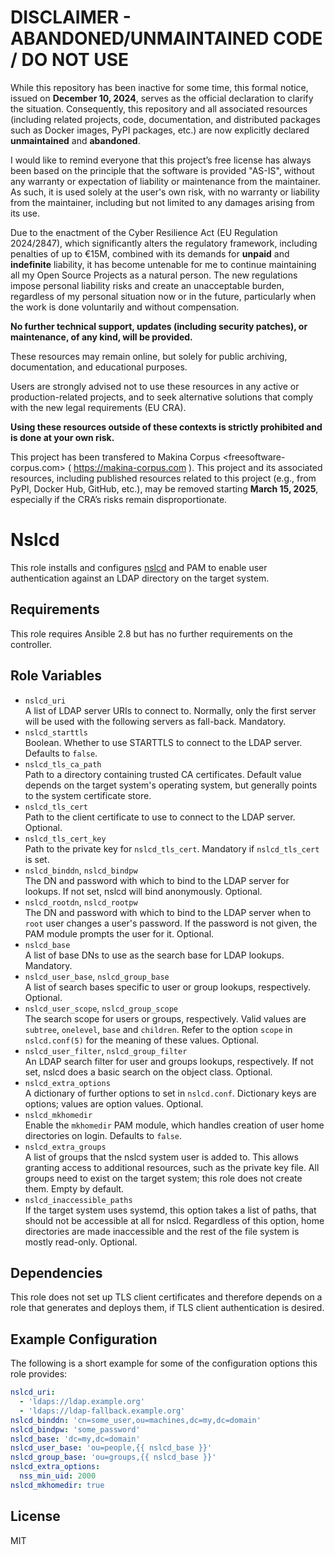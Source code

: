 
DISCLAIMER - ABANDONED/UNMAINTAINED CODE / DO NOT USE
=======================================================
While this repository has been inactive for some time, this formal notice, issued on **December 10, 2024**, serves as the official declaration to clarify the situation. Consequently, this repository and all associated resources (including related projects, code, documentation, and distributed packages such as Docker images, PyPI packages, etc.) are now explicitly declared **unmaintained** and **abandoned**.

I would like to remind everyone that this project’s free license has always been based on the principle that the software is provided "AS-IS", without any warranty or expectation of liability or maintenance from the maintainer.
As such, it is used solely at the user's own risk, with no warranty or liability from the maintainer, including but not limited to any damages arising from its use.

Due to the enactment of the Cyber Resilience Act (EU Regulation 2024/2847), which significantly alters the regulatory framework, including penalties of up to €15M, combined with its demands for **unpaid** and **indefinite** liability, it has become untenable for me to continue maintaining all my Open Source Projects as a natural person.
The new regulations impose personal liability risks and create an unacceptable burden, regardless of my personal situation now or in the future, particularly when the work is done voluntarily and without compensation.

**No further technical support, updates (including security patches), or maintenance, of any kind, will be provided.**

These resources may remain online, but solely for public archiving, documentation, and educational purposes.

Users are strongly advised not to use these resources in any active or production-related projects, and to seek alternative solutions that comply with the new legal requirements (EU CRA).

**Using these resources outside of these contexts is strictly prohibited and is done at your own risk.**

This project has been transfered to Makina Corpus <freesoftware-corpus.com> ( https://makina-corpus.com ). This project and its associated resources, including published resources related to this project (e.g., from PyPI, Docker Hub, GitHub, etc.), may be removed starting **March 15, 2025**, especially if the CRA’s risks remain disproportionate.

Nslcd
=====

This role installs and configures [nslcd](https://arthurdejong.org/nss-pam-ldapd/) and PAM to enable user authentication against an LDAP directory on the target system.

Requirements
------------

This role requires Ansible 2.8 but has no further requirements on the controller.

Role Variables
--------------

* `nslcd_uri`  
  A list of LDAP server URIs to connect to.
  Normally, only the first server will be used with the following servers as fall-back.
  Mandatory.
* `nslcd_starttls`  
  Boolean.
  Whether to use STARTTLS to connect to the LDAP server.
  Defaults to `false`.
* `nslcd_tls_ca_path`  
  Path to a directory containing trusted CA certificates.
  Default value depends on the target system's operating system, but generally points to the system certificate store.
* `nslcd_tls_cert`  
  Path to the client certificate to use to connect to the LDAP server.
  Optional.
* `nslcd_tls_cert_key`  
  Path to the private key for `nslcd_tls_cert`.
  Mandatory if `nslcd_tls_cert` is set.
* `nslcd_binddn`, `nslcd_bindpw`  
  The DN and password with which to bind to the LDAP server for lookups.
  If not set, nslcd will bind anonymously.
  Optional.
* `nslcd_rootdn`, `nslcd_rootpw`  
  The DN and password with which to bind to the LDAP server when to `root` user changes a user's password.
  If the password is not given, the PAM module prompts the user for it.
  Optional.
* `nslcd_base`  
  A list of base DNs to use as the search base for LDAP lookups.
  Mandatory.
* `nslcd_user_base`, `nslcd_group_base`  
  A list of search bases specific to user or group lookups, respectively.
  Optional.
* `nslcd_user_scope`, `nslcd_group_scope`  
  The search scope for users or groups, respectively.
  Valid values are `subtree`, `onelevel`, `base` and `children`.
  Refer to the option `scope` in `nslcd.conf(5)` for the meaning of these values.
  Optional.
* `nslcd_user_filter`, `nslcd_group_filter`  
  An LDAP search filter for user and groups lookups, respectively.
  If not set, nslcd does a basic search on the object class.
  Optional.
* `nslcd_extra_options`  
  A dictionary of further options to set in `nslcd.conf`.
  Dictionary keys are options; values are option values.
  Optional.
* `nslcd_mkhomedir`  
  Enable the `mkhomedir` PAM module, which handles creation of user home directories on login.
  Defaults to `false`.
* `nslcd_extra_groups`  
  A list of groups that the nslcd system user is added to.
  This allows granting access to additional resources, such as the private key file.
  All groups need to exist on the target system; this role does not create them.
  Empty by default.
* `nslcd_inaccessible_paths`  
  If the target system uses systemd, this option takes a list of paths, that should not be accessible at all for nslcd.
  Regardless of this option, home directories are made inaccessible and the rest of the file system is mostly read-only.
  Optional.

Dependencies
------------

This role does not set up TLS client certificates and therefore depends on a role that generates and deploys them, if TLS client authentication is desired.

Example Configuration
---------------------

The following is a short example for some of the configuration options this role provides:

```yaml
nslcd_uri:
  - 'ldaps://ldap.example.org'
  - 'ldaps://ldap-fallback.example.org'
nslcd_binddn: 'cn=some_user,ou=machines,dc=my,dc=domain'
nslcd_bindpw: 'some_password'
nslcd_base: 'dc=my,dc=domain'
nslcd_user_base: 'ou=people,{{ nslcd_base }}'
nslcd_group_base: 'ou=groups,{{ nslcd_base }}'
nslcd_extra_options:
  nss_min_uid: 2000
nslcd_mkhomedir: true
```

License
-------

MIT
